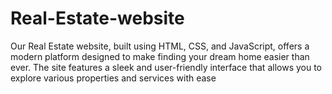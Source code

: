 # Real-Estate-website
Our Real Estate website, built using HTML, CSS, and JavaScript, offers a modern platform designed to make finding your dream home easier than ever. The site features a sleek and user-friendly interface that allows you to explore various properties and services with ease
